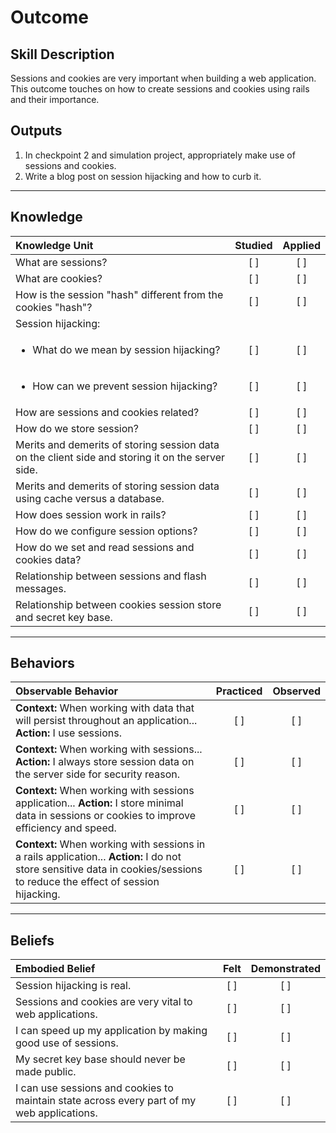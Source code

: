 # Outcome

Skill Description
----------
Sessions and cookies are very important when building a web application. This outcome touches on how to create sessions and cookies using rails and their importance.

Outputs
----------
1. In checkpoint 2 and simulation project, appropriately make use of sessions and cookies.
2. Write a blog post on session hijacking and how to curb it.


----------
## **Knowledge**


| Knowledge Unit   |      Studied      | Applied |
|:-------------|:------------------:|:--------:|
| What are sessions? | [ ] | [ ]  |
| What are cookies? | [ ] | [ ]  |
| How is the session "hash" different from the cookies "hash"? | [ ] | [ ]  |
| Session hijacking: | | |
| <ul><li> What do we mean by session hijacking? | [ ] | [ ]  |
| <ul><li> How can we prevent session hijacking? | [ ] | [ ]  |
| How are sessions and cookies related? | [ ] | [ ]  |
| How do we store session? | [ ] | [ ]  |
| Merits and demerits of storing session data on the client side and storing it on the server side. | [ ] | [ ]  |
| Merits and demerits of storing session data using cache versus a database. | [ ] | [ ]  |
| How does session work in rails? | [ ] | [ ]  |
| How do we configure session options? | [ ] | [ ]  |
| How do we set and read sessions and cookies data? | [ ] | [ ]  |
| Relationship between sessions and flash messages. | [ ] | [ ]  |
| Relationship between cookies session store and secret key base. | [ ] | [ ]  |


----------


## **Behaviors**


| Observable Behavior   |      Practiced      | Observed |
|:-------------|:------------------:|:--------:|
| **Context:** When working with data that will persist throughout an application... **Action:** I use sessions. | [ ] | [ ]  |
| **Context:** When working with sessions... **Action:** I always store session data on the server side for security reason. | [ ] | [ ]  |
| **Context:** When working with sessions application... **Action:** I store minimal data in sessions or cookies to improve efficiency and speed. | [ ] | [ ]  |
| **Context:** When working with sessions in a rails application... **Action:** I do not store sensitive data in cookies/sessions to reduce the effect of session hijacking. | [ ] | [ ]  |


----------


## **Beliefs**


| Embodied Belief   |      Felt      | Demonstrated |
|:-------------|:------------------:|:--------:|
| Session hijacking is real. | [ ] | [ ]  |
| Sessions and cookies are very vital to web applications. | [ ] | [ ]  |
| I can speed up my application by making good use of sessions. | [ ] | [ ]  |
| My secret key base should never be made public. | [ ] | [ ]  |
| I can use sessions and cookies to maintain state across every part of my web applications. | [ ] | [ ]  |
